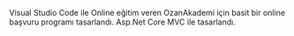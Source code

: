 Visual Studio Code ile Online eğitim veren OzanAkademi için basit bir online başvuru programı tasarlandı.
Asp.Net Core MVC ile tasarlandı.


